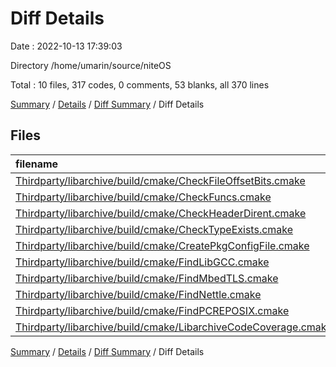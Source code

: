 # Diff Details

Date : 2022-10-13 17:39:03

Directory /home/umarin/source/niteOS

Total : 10 files,  317 codes, 0 comments, 53 blanks, all 370 lines

[Summary](results.md) / [Details](details.md) / [Diff Summary](diff.md) / Diff Details

## Files
| filename | language | code | comment | blank | total |
| :--- | :--- | ---: | ---: | ---: | ---: |
| [Thirdparty/libarchive/build/cmake/CheckFileOffsetBits.cmake](/Thirdparty/libarchive/build/cmake/CheckFileOffsetBits.cmake) | CMake | 38 | 0 | 7 | 45 |
| [Thirdparty/libarchive/build/cmake/CheckFuncs.cmake](/Thirdparty/libarchive/build/cmake/CheckFuncs.cmake) | CMake | 46 | 0 | 4 | 50 |
| [Thirdparty/libarchive/build/cmake/CheckHeaderDirent.cmake](/Thirdparty/libarchive/build/cmake/CheckHeaderDirent.cmake) | CMake | 28 | 0 | 5 | 33 |
| [Thirdparty/libarchive/build/cmake/CheckTypeExists.cmake](/Thirdparty/libarchive/build/cmake/CheckTypeExists.cmake) | CMake | 36 | 0 | 7 | 43 |
| [Thirdparty/libarchive/build/cmake/CreatePkgConfigFile.cmake](/Thirdparty/libarchive/build/cmake/CreatePkgConfigFile.cmake) | CMake | 32 | 0 | 2 | 34 |
| [Thirdparty/libarchive/build/cmake/FindLibGCC.cmake](/Thirdparty/libarchive/build/cmake/FindLibGCC.cmake) | CMake | 18 | 0 | 5 | 23 |
| [Thirdparty/libarchive/build/cmake/FindMbedTLS.cmake](/Thirdparty/libarchive/build/cmake/FindMbedTLS.cmake) | CMake | 9 | 0 | 5 | 14 |
| [Thirdparty/libarchive/build/cmake/FindNettle.cmake](/Thirdparty/libarchive/build/cmake/FindNettle.cmake) | CMake | 19 | 0 | 5 | 24 |
| [Thirdparty/libarchive/build/cmake/FindPCREPOSIX.cmake](/Thirdparty/libarchive/build/cmake/FindPCREPOSIX.cmake) | CMake | 29 | 0 | 6 | 35 |
| [Thirdparty/libarchive/build/cmake/LibarchiveCodeCoverage.cmake](/Thirdparty/libarchive/build/cmake/LibarchiveCodeCoverage.cmake) | CMake | 62 | 0 | 7 | 69 |

[Summary](results.md) / [Details](details.md) / [Diff Summary](diff.md) / Diff Details